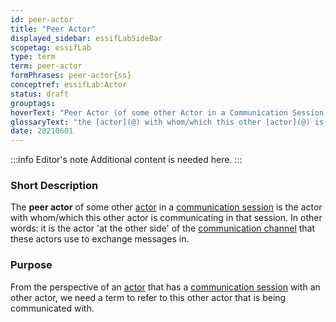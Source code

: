 ```yaml
---
id: peer-actor
title: "Peer Actor"
displayed_sidebar: essifLabSideBar
scopetag: essifLab
type: term
term: peer-actor
formPhrases: peer-actor{ss}
conceptref: essifLab:Actor
status: draft
grouptags:
hoverText: "Peer Actor (of some other Actor in a Communication Session): the Actor with whom/which this other Actor is communicating in that Communication Session."
glossaryText: "the [actor](@) with whom/which this other [actor](@) is communicating in that [communication session](@)."
date: 20210601
---
```


:::info Editor's note
Additional content is needed here.
:::

### Short Description
The **peer actor** of some other [actor](@) in a [communication session](@) is the actor with whom/which this other actor is communicating in that session. In other words: it is the actor 'at the other side' of the [communication channel](@) that these actors use to exchange messages in.

### Purpose
From the perspective of an [actor](@) that has a [communication session](@) with an other actor, we need a term to refer to this other actor that is being communicated with.
